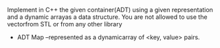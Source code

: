 Implement  in  C++  the  given container(ADT)  using  a given  representation  and  a dynamic  arrayas a data structure. You are not allowed to use the vectorfrom STL or from any other library
- ADT Map –represented as a dynamicarray of <key, value> pairs.
